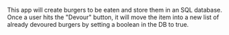 This app will create burgers to be eaten and store them in an SQL database. Once a user hits the "Devour" button, it will move the item into a new list of already devoured burgers by setting a boolean in the DB to true.